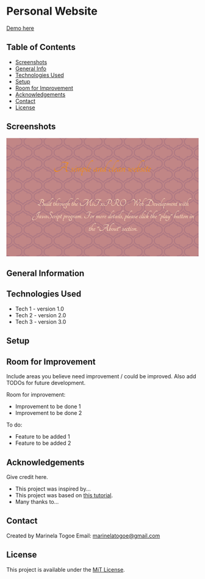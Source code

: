 # Personal Website

<a href="https://marinela26.github.io/Personal-Website/#HOME">Demo here</a>

## Table of Contents
* [Screenshots](#screenshots)
* [General Info](#general-information)
* [Technologies Used](#technologies-used)
* [Setup](#setup)
* [Room for Improvement](#room-for-improvement)
* [Acknowledgements](#acknowledgements)
* [Contact](#contact)
* [License](#license)


## Screenshots

<img src="website.png" alt="PacMan" width="#" height="#">

## General Information


## Technologies Used
- Tech 1 - version 1.0
- Tech 2 - version 2.0
- Tech 3 - version 3.0


## Setup


## Room for Improvement
Include areas you believe need improvement / could be improved. Also add TODOs for future development.

Room for improvement:
- Improvement to be done 1
- Improvement to be done 2

To do:
- Feature to be added 1
- Feature to be added 2


## Acknowledgements
Give credit here.
- This project was inspired by...
- This project was based on [this tutorial](https://www.example.com).
- Many thanks to...


## Contact
Created by Marinela Togoe
Email: marinelatogoe@gmail.com


 ## License
 
This project is available under the [MiT License](). 





